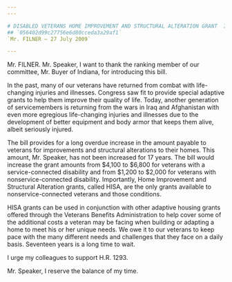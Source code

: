 ```yaml
---
---

# DISABLED VETERANS HOME IMPROVEMENT AND STRUCTURAL ALTERATION GRANT  INCREASE ACT OF 2009
## `056402d99c27756e6d80cceda3a29af1`
`Mr. FILNER — 27 July 2009`

---
```



Mr. FILNER. Mr. Speaker, I want to thank the ranking member of our 
committee, Mr. Buyer of Indiana, for introducing this bill.

In the past, many of our veterans have returned from combat with 
life-changing injuries and illnesses. Congress saw fit to provide 
special adaptive grants to help them improve their quality of life. 
Today, another generation of servicemembers is returning from the wars 
in Iraq and Afghanistan with even more egregious life-changing injuries 
and illnesses due to the development of better equipment and body armor 
that keeps them alive, albeit seriously injured.

The bill provides for a long overdue increase in the amount payable 
to veterans for improvements and structural alterations to their homes. 
This amount, Mr. Speaker, has not been increased for 17 years. The bill 
would increase the grant amounts from $4,100 to $6,800 for veterans 
with a service-connected disability and from $1,200 to $2,000 for 
veterans with nonservice-connected disability. Importantly, Home 
Improvement and Structural Alteration grants, called HISA, are the only 
grants available to nonservice-connected veterans and those conditions.

HISA grants can be used in conjunction with other adaptive housing 
grants offered through the Veterans Benefits Administration to help 
cover some of the additional costs a veteran may be facing when 
building or adapting a home to meet his or her unique needs. We owe it 
to our veterans to keep pace with the many different needs and 
challenges that they face on a daily basis. Seventeen years is a long 
time to wait.

I urge my colleagues to support H.R. 1293.

Mr. Speaker, I reserve the balance of my time.